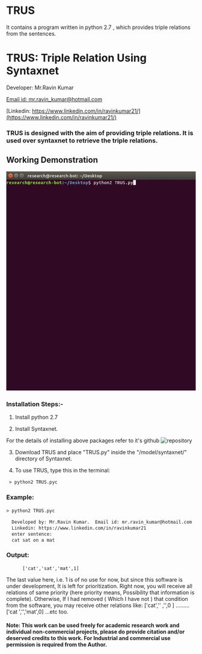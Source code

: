 # TRUS

It contains a program written in python 2.7 , which provides triple relations from the sentences.

# TRUS: Triple Relation Using Syntaxnet

Developer: Mr.Ravin Kumar

[Email id: mr.ravin_kumar@hotmail.com](mr.ravin_kumar@hotmail.com)

[Linkedin: https://www.linkedin.com/in/ravinkumar21/](https://www.linkedin.com/in/ravinkumar21/)


### TRUS is designed with the aim of providing triple relations. It is used over syntaxnet to retrieve the triple relations. 

## Working Demonstration

[![Working Demonstration](https://github.com/mr-ravin/TRUS/blob/master/TRUS.gif)](https://github.com/mr-ravin/TRUS/blob/master/TRUS.gif)
### Installation Steps:-

1. Install python 2.7

2. Install Syntaxnet.

For the details of installing above packages refer to it's github ![repository](https://github.com/tensorflow/models/tree/master/research/syntaxnet)

3. Download TRUS and place "TRUS.py" inside the "/model/syntaxnet/" directory of Syntaxnet.

4. To use TRUS, type this in the terminal:

```   
 > python2 TRUS.pyc
```

### Example:

```
> python2 TRUS.pyc
``` 

      Developed by: Mr.Ravin Kumar.  Email id: mr.ravin_kumar@hotmail.com
      Linkedin: https://www.linkedin.com/in/ravinkumar21 
      enter sentence:
      cat sat on a mat

      
### Output:

 ```
       ['cat','sat','mat',1]
 ```      
       
The last value here, i.e. 1 is of no use for now, but since this software is under development, It is left for prioritization. 
Right now, you will receive all relations of same priority (here priority means, Possibility that information is complete).
Otherwise, If I had removed ( Which I have not ) that condition from the software, you may receive other relations like:
['cat','' ,'',0 ] ......... ['cat ','','mat',0] ...etc too. 


#### Note: This work can be used freely for academic research work and individual non-commercial projects, please do provide citation and/or deserved credits to this work. For Industrial and commercial use permission is required from the Author. 
